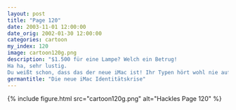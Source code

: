 ```yaml
---
layout: post
title: "Page 120"
date: 2003-11-01 12:00:00
date_orig: 2002-01-30 12:00:00
categories: cartoon
my_index: 120
image: cartoon120g.png
description: "$1.500 für eine Lampe? Welch ein Betrug!
Ha ha, sehr lustig.
Du weißt schon, dass das der neue iMac ist! Ihr Typen hört wohl nie auf euch über meine Computerwahl lustig zu machen, stimmts Aber ich dachte wirklich, es sei eine Lampe Hallo, was macht ihr Hey-- ich mag diese hübschen Lampen Preston Boss Dog Hazel"
germantitle: "Die neue iMac Identitätskrise"
---
```


{% include figure.html src="cartoon120g.png" alt="Hackles Page 120"  %}
